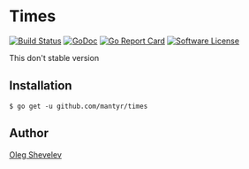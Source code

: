 # Times

[![Build Status](https://travis-ci.org/mantyr/times.svg?branch=master)](https://travis-ci.org/mantyr/times)
[![GoDoc](https://godoc.org/github.com/mantyr/times?status.png)](http://godoc.org/github.com/mantyr/times)
[![Go Report Card](https://goreportcard.com/badge/github.com/mantyr/times?v=4)][goreport]
[![Software License](https://img.shields.io/badge/license-MIT-brightgreen.svg)](LICENSE.md)

This don't stable version

## Installation

    $ go get -u github.com/mantyr/times

## Author

[Oleg Shevelev][mantyr]

[mantyr]: https://github.com/mantyr

[build_status]: https://travis-ci.org/mantyr/times
[godoc]:        http://godoc.org/github.com/mantyr/times
[goreport]:     https://goreportcard.com/report/github.com/mantyr/times
